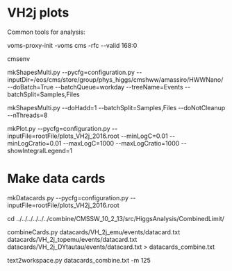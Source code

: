 VH2j plots
==============

Common tools for analysis:

voms-proxy-init -voms cms -rfc --valid 168:0

cmsenv

mkShapesMulti.py --pycfg=configuration.py  --inputDir=/eos/cms/store/group/phys_higgs/cmshww/amassiro/HWWNano/ --doBatch=True --batchQueue=workday --treeName=Events --batchSplit=Samples,Files

mkShapesMulti.py --doHadd=1 --batchSplit=Samples,Files --doNotCleanup --nThreads=8


mkPlot.py        --pycfg=configuration.py  --inputFile=rootFile/plots_VH2j_2016.root --minLogC=0.01 --minLogCratio=0.01 --maxLogC=1000 --maxLogCratio=1000  --showIntegralLegend=1 


Make data cards
===============

mkDatacards.py --pycfg=configuration.py --inputFile=rootFile/plots_VH2j_2016.root

cd ../../../../../../combine/CMSSW_10_2_13/src/HiggsAnalysis/CombinedLimit/

combineCards.py datacards/VH_2j_emu/events/datacard.txt datacards/VH_2j_topemu/events/datacard.txt datacards/VH_2j_DYtautau/events/datacard.txt > datacards_combine.txt

text2workspace.py datacards_combine.txt -m 125

